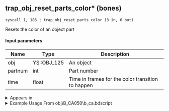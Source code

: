 ## trap_obj_reset_parts_color* (bones)

`syscall 1, 186 ; trap_obj_reset_parts_color (3 in, 0 out)`

Resets the color of an object part

#### Input parameters
| Name | Type | Description
|------|------|------------
| obj   | YS::OBJ_125   | An object
| partnum   | int   | Part number
| time   | float   | Time in frames for the color transition to happen




<details>
	<summary>Appears in:</summary>
| filename | Entity (obj)
|----------|-------------
| obj\B_CA050\b_ca.bdscript       | ((B) Grim Reaper)          
| obj\F_NM080\f_nm.bdscript       | ((F) Oogie’s present box (NM))          
| obj\F_TR160\f_tr.bdscript       | ((F) WARNING message (TR))          
| obj\N_TR010_BTL_L\n_tr.bdscript       | ((N) Sark (large) (BTL) (TR))          

</details>

<details>
	<summary>Example Usage From obj\B_CA050\b_ca.bdscript</summary>
```
L5082:
 pushFromFSp 0
 fetchValue 4
 syscall 1, 14 ; trap_sysobj_motion_is_end (1 in, 1 out)
 eqz 
 jz L5249
 pushFromFSp 0
 pushImm 1
 syscall 1, 151 ; trap_obj_motion_check_trigger (2 in, 1 out)
 jz L5246
 pushFromFSp 0
 pushImm 3145756
 pushImm 8421504
 pushImmf 20
 syscall 1, 185 ; trap_obj_set_parts_color (4 in, 0 out)
 pushFromFSp 0
 pushImm 3072
 pushImmf 20
 syscall 1, 186 ; trap_obj_reset_parts_color (3 in, 0 out)
 pushImm 0
 popToWp W16
 pushFromFSp 0
 pushImm 16
 add 
 pushImm -1
 memcpy 0
 pushFromFSp 0
 pushImm 20
 add 
 pushImm -1
 memcpy 0
 pushFromFSp 0
 syscall 1, 84 ; trap_obj_sheet (1 in, 1 out)
 pushImm 0
 syscall 1, 228 ; trap_sheet_hp (2 in, 1 out)
 pushFromFWp W32
 sub 
 ipos 
 jz L5176
 pushFromFSp 0
 syscall 1, 84 ; trap_obj_sheet (1 in, 1 out)
 pushFromFWp W32
 pushImm 0
 syscall 1, 231 ; trap_sheet_set_min_hp (3 in, 0 out)
 jmp L5216
```
</details>

